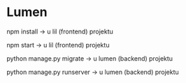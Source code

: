 # Lumen

npm install -> u lil (frontend) projektu

npm start -> u lil (frontend) projektu

python manage.py migrate -> u lumen (backend) projektu

python manage.py runserver -> u lumen (backend) projektu
